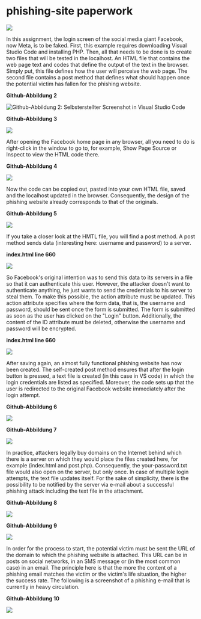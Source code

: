 # phishing-site paperwork

![](images/ablauf,phishing.png)


In this assignment, the login screen of the social media giant Facebook, now Meta, is to be faked. First, this example requires downloading Visual Studio Code and installing PHP. Then, all that needs to be done is to create two files that will be tested in the localhost. An HTML file that contains the web page text and codes that define the output of the text in the browser. Simply put, this file defines how the user will perceive the web page. The second file contains a post method that defines what should happen once the potential victim has fallen for the phishing website.

**Github-Abbildung 2**

![Github-Abbildung 2: Selbsterstellter Screenshot in Visual Studio Code](images/start,korrektur.png)


**Github-Abbildung 3**

![](images/test,localhost.png)

After opening the Facebook home page in any browser, all you need to do is right-click in the window to go to, for example, Show Page Source or Inspect to view the HTML code there.


**Github-Abbildung 4**

![](images/sourcecode_facebook.png)

Now the code can be copied out, pasted into your own HTML file, saved and the localhost updated in the browser. Consequently, the design of the phishing website already corresponds to that of the originals.

**Github-Abbildung 5**

![](images/localhost,browser.png)


If you take a closer look at the HMTL file, you will find a post method. A post method sends data (interesting here: username and password) to a server.

**index.html line 660**

![](images/action,method.png)

So Facebook's original intention was to send this data to its servers in a file so that it can authenticate this user. However, the attacker doesn't want to authenticate anything, he just wants to send the credentials to his server to steal them. To make this possible, the action attribute must be updated. This action attribute specifies where the form data, that is, the username and password, should be sent once the form is submitted. The form is submitted as soon as the user has clicked on the "Login" button. Additionally, the content of the ID attribute must be deleted, otherwise the username and password will be encrypted.

**index.html line 660**

![](images/action,post.png)

After saving again, an almost fully functional phishing website has now been created. The self-created post method ensures that after the login button is pressed, a text file is created (in this case in VS code) in which the login credentials are listed as specified. Moreover, the code sets up that the user is redirected to the original Facebook website immediately after the login attempt.

**Github-Abbildung 6**

![](images/postbig.png)

**Github-Abbildung 7**

![](images/yourpasswordbig.png)

In practice, attackers legally buy domains on the Internet behind which there is a server on which they would place the files created here, for example (index.html and post.php). Consequently, the your-password.txt file would also open on the server, but only once. In case of multiple login attempts, the text file updates itself. For the sake of simplicity, there is the possibility to be notified by the server via e-mail about a successful phishing attack including the text file in the attachment.

**Github-Abbildung 8**

![](images/yourpasswordwithemail.png)

**Github-Abbildung 9** 

![](images/email,finally.png)

In order for the process to start, the potential victim must be sent the URL of the domain to which the phishing website is attached. This URL can be in posts on social networks, in an SMS message or (in the most common case) in an email. The principle here is that the more the content of a phishing email matches the victim or the victim's life situation, the higher the success rate. The following is a screenshot of a phishing e-mail that is currently in heavy circulation.

**Github-Abbildung 10** 

![](images/email,amazon.png)
